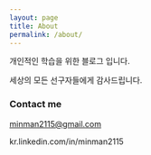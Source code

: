 ```yaml
---
layout: page
title: About
permalink: /about/
---
```


개인적인 학습을 위한 블로그 입니다.

세상의 모든 선구자들에게 감사드립니다.

### Contact me

[minman2115@gmail.com](mailto:email@domain.com)

kr.linkedin.com/in/minman2115
